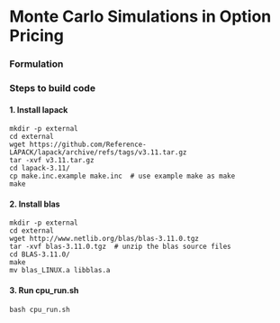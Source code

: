 # Monte Carlo Simulations in Option Pricing

### Formulation

### Steps to build code
#### 1. Install lapack

```shell
mkdir -p external
cd external
wget https://github.com/Reference-LAPACK/lapack/archive/refs/tags/v3.11.tar.gz
tar -xvf v3.11.tar.gz
cd lapack-3.11/
cp make.inc.example make.inc  # use example make as make
make
```

#### 2. Install blas

```shell
mkdir -p external
cd external
wget http://www.netlib.org/blas/blas-3.11.0.tgz
tar -xvf blas-3.11.0.tgz  # unzip the blas source files
cd BLAS-3.11.0/ 
make
mv blas_LINUX.a libblas.a
```

#### 3. Run cpu_run.sh
```shell
bash cpu_run.sh
```


